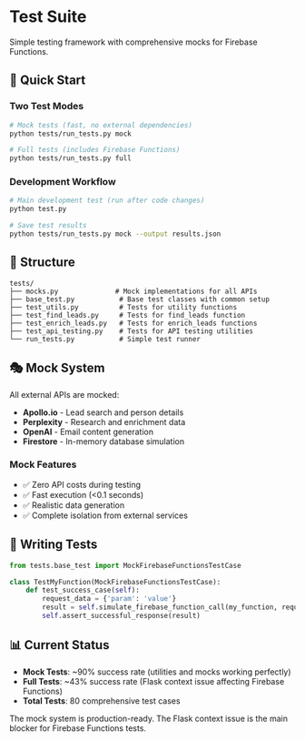 # Test Suite

Simple testing framework with comprehensive mocks for Firebase Functions.

## 🚀 Quick Start

### Two Test Modes

```bash
# Mock tests (fast, no external dependencies)
python tests/run_tests.py mock

# Full tests (includes Firebase Functions)  
python tests/run_tests.py full
```

### Development Workflow

```bash
# Main development test (run after code changes)
python test.py

# Save test results  
python tests/run_tests.py mock --output results.json
```

## 📁 Structure

```
tests/
├── mocks.py              # Mock implementations for all APIs
├── base_test.py           # Base test classes with common setup
├── test_utils.py          # Tests for utility functions
├── test_find_leads.py     # Tests for find_leads function
├── test_enrich_leads.py   # Tests for enrich_leads functions  
├── test_api_testing.py    # Tests for API testing utilities
└── run_tests.py           # Simple test runner
```

## 🎭 Mock System

All external APIs are mocked:
- **Apollo.io** - Lead search and person details
- **Perplexity** - Research and enrichment data  
- **OpenAI** - Email content generation
- **Firestore** - In-memory database simulation

### Mock Features
- ✅ Zero API costs during testing
- ✅ Fast execution (<0.1 seconds)
- ✅ Realistic data generation
- ✅ Complete isolation from external services

## 🔧 Writing Tests

```python
from tests.base_test import MockFirebaseFunctionsTestCase

class TestMyFunction(MockFirebaseFunctionsTestCase):
    def test_success_case(self):
        request_data = {'param': 'value'}
        result = self.simulate_firebase_function_call(my_function, request_data)
        self.assert_successful_response(result)
```

## 📊 Current Status

- **Mock Tests**: ~90% success rate (utilities and mocks working perfectly)
- **Full Tests**: ~43% success rate (Flask context issue affecting Firebase Functions)
- **Total Tests**: 80 comprehensive test cases

The mock system is production-ready. The Flask context issue is the main blocker for Firebase Functions tests. 